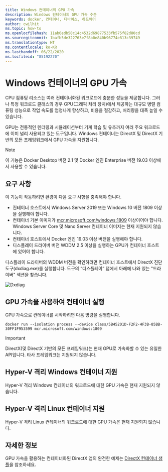 ```yaml
---
title: Windows 컨테이너의 GPU 가속
description: Windows 컨테이너의 GPU 가속 수준
keywords: docker, 컨테이너, 디바이스, 하드웨어
author: cwilhit
ms.topic: how-to
ms.openlocfilehash: 11ab6edb58c14c4532d69877533fb575f82d80cd
ms.sourcegitcommit: 1bafb5de322763e7f8b0e840b96774e813c39749
ms.translationtype: HT
ms.contentlocale: ko-KR
ms.lasthandoff: 06/22/2020
ms.locfileid: "85192270"
---
```

# <a name="gpu-acceleration-in-windows-containers"></a>Windows 컨테이너의 GPU 가속

CPU 컴퓨팅 리소스는 여러 컨테이너화된 워크로드에 충분한 성능을 제공합니다. 그러나 특정 워크로드 클래스의 경우 GPU(그래픽 처리 장치)에서 제공하는 대규모 병렬 컴퓨팅 성능으로 작업 속도를 엄청나게 향상하고, 비용을 절감하고, 처리량을 대폭 높일 수 있습니다.

GPU는 전통적인 렌더링과 시뮬레이션부터 기계 학습 및 유추까지 여러 주요 워크로드에 이미 널리 사용되고 있는 도구입니다. Windows 컨테이너는 DirectX 및 DirectX 기반의 모든 프레임워크에서 GPU 가속을 지원합니다.

> [!NOTE]
> 이 기능은 Docker Desktop 버전 2.1 및 Docker 엔진 Enterprise 버전 19.03 이상에서 사용할 수 있습니다.

## <a name="requirements"></a>요구 사항

이 기능이 작동하려면 환경이 다음 요구 사항을 충족해야 합니다.

- 컨테이너 호스트에서 Windows Server 2019 또는 Windows 10 버전 1809 이상을 실행해야 합니다.
- 컨테이너 기본 이미지가 [mcr.microsoft.com/windows:1809](https://hub.docker.com/_/microsoft-windows) 이상이어야 합니다. Windows Server Core 및 Nano Server 컨테이너 이미지는 현재 지원되지 않습니다.
- 컨테이너 호스트에서 Docker 엔진 19.03 이상 버전을 실행해야 합니다.
- 디스플레이 드라이버 버전 WDDM 2.5 이상을 실행하는 GPU가 컨테이너 호스트에 있어야 합니다.

디스플레이 드라이버의 WDDM 버전을 확인하려면 컨테이너 호스트에서 DirectX 진단 도구(dxdiag.exe)를 실행합니다. 도구의 “디스플레이” 탭에서 아래에 나와 있는 "드라이버" 섹션을 찾습니다.

![Dxdiag](media/dxdiag.png)

## <a name="run-a-container-with-gpu-acceleration"></a>GPU 가속을 사용하여 컨테이너 실행

GPU 가속으로 컨테이너를 시작하려면 다음 명령을 실행합니다.

```shell
docker run --isolation process --device class/5B45201D-F2F2-4F3B-85BB-30FF1F953599 mcr.microsoft.com/windows:1809
```

> [!IMPORTANT]
> DirectX(및 DirectX 기반의 모든 프레임워크)는 현재 GPU로 가속화할 수 있는 유일한 API입니다. 타사 프레임워크는 지원되지 않습니다.

## <a name="hyper-v-isolated-windows-container-support"></a>Hyper-V 격리 Windows 컨테이너 지원

Hyper-V 격리 Windows 컨테이너의 워크로드에 대한 GPU 가속은 현재 지원되지 않습니다.

## <a name="hyper-v-isolated-linux-container-support"></a>Hyper-V 격리 Linux 컨테이너 지원

Hyper-V 격리 Linux 컨테이너의 워크로드에 대한 GPU 가속은 현재 지원되지 않습니다.

## <a name="more-information"></a>자세한 정보

GPU 가속을 활용하는 컨테이너화된 DirectX 앱의 완전한 예제는 [DirectX 컨테이너 샘플](https://github.com/MicrosoftDocs/Virtualization-Documentation/tree/master/windows-container-samples/directx)을 참조하세요.
